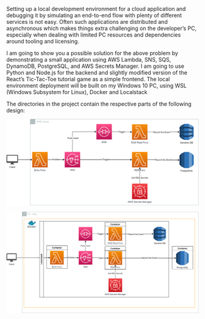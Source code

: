 Setting up a local development environment for a cloud application and debugging it by simulating an end-to-end flow with plenty of different services is not easy. Often such applications are distributed and asynchronous which makes things extra challenging on the developer’s PC, especially when dealing with limited PC resources and dependencies around tooling and licensing.

I am going to show you a possible solution for the above problem by demonstrating a small application using AWS Lambda, SNS, SQS, DynamoDB, PostgreSQL, and AWS Secrets Manager. I am going to use Python and Node.js for the backend and slightly modified version of the React’s Tic-Tac-Toe tutorial game as a simple frontend. The local environment deployment will be built on my Windows 10 PC, using WSL (Windows Subsystem for Linux), Docker and Localstack

The directories in the project contain the respective parts of the following design:

![On the cloud](/architecture-Cloud.drawio.png)

![Locally](/architecture-Local.drawio.png)